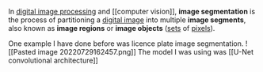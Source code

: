 In [digital image processing](https://en.wikipedia.org/wiki/Digital_image_processing "Digital image processing") and [[computer vision]], **image segmentation** is the process of partitioning a [digital image](https://en.wikipedia.org/wiki/Digital_image "Digital image") into multiple **image segments**, also known as **image regions** or **image objects** ([sets](https://en.wikipedia.org/wiki/Set_(mathematics) "Set (mathematics)") of [pixels](https://en.wikipedia.org/wiki/Pixel "Pixel")).

One example I have done before was licence plate image segmentation.
![[Pasted image 20220729162457.png]]
The model I was using was [[U-Net convolutional architecture]]